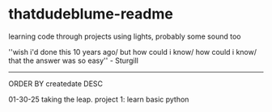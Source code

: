 # thatdudeblume-readme

learning code through projects using lights, probably some sound too

''wish i'd done this 10 years ago/ but how could i know/ how could i know/ that the answer was so easy'' - Sturgill

---------------------------------------------------------------------------------------------------------------------------------------
ORDER BY createdate DESC

01-30-25  taking the leap. project 1: learn basic python
